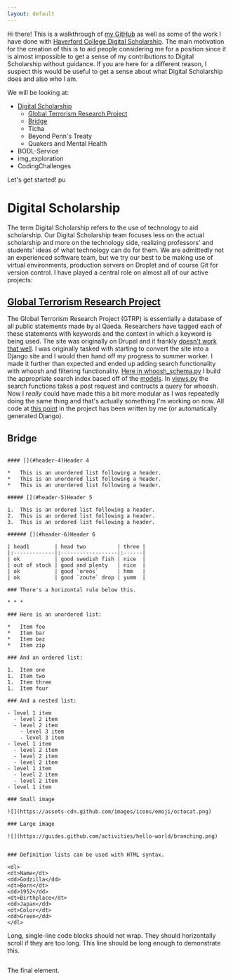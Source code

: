 ```yaml
---
layout: default
---
```


Hi there! This is a walkthrough of [my GitHub](https://github.com/demery12) as well as some of the work I have done with [Haverford College Digital Scholarship](https://github.com/hcdigitalscholarship). The main motivation for the creation of this is to aid people considering me for a position since it is almost impossible to get a sense of my contributions to Digital Scholarship without guidance. If you are here for a different reason, I suspect this would be useful to get a sense about what Digital Scholarship does and also who I am.

We will be looking at:
- [Digital Scholarship](#ds)
  - [Global Terrorism Research Project](#gtrp)
  - [Bridge](#bridge)
  - Ticha
  - Beyond Penn's Treaty
  - Quakers and Mental Health
- BODL-Service
- img\_exploration
- CodingChallenges

Let's get started!
pu
# [](#ds)Digital Scholarship

The term Digital Scholarship refers to the use of technology to aid scholarship. Our Digital Scholarship team focuses less on the actual scholarship and more on the technology side, realizing professors' and students' ideas of what technology can do for them. We are admittedly not an experienced software team, but we try our best to be making use of virtual environments, production servers on Droplet and of course Git for version control. I have played a central role on almost all of our active projects:


## [](#gtrp)[Global Terrorism Research Project](https://github.com/HCDigitalScholarship/global-terrorism-research/tree/e135882407ae773a7d216c4d28876d67d08575bd)

The Global Terrorism Research Project (GTRP) is essentially a database of all public statements made by al Qaeda. Researchers have tagged each of these statements with keywords and the context in which a keyword is being used. The site was originally on Drupal and it frankly [doesn't work that well](https://ds-drupal.haverford.edu/aqsi/). I was originally tasked with starting to convert the site into a Django site and I would then hand off my progress to  summer worker. I made it further than expected and ended up adding search functionality with whoosh and filtering functionality. [Here in whoosh\_schema.py](https://github.com/HCDigitalScholarship/global-terrorism-research/blob/e135882407ae773a7d216c4d28876d67d08575bd/gtr_site/management/commands/whoosh_schema.py) I build the appropriate search index based off of the [models](https://github.com/HCDigitalScholarship/global-terrorism-research/blob/e135882407ae773a7d216c4d28876d67d08575bd/gtr_site/models.py). In [views.py](https://github.com/HCDigitalScholarship/global-terrorism-research/blob/e135882407ae773a7d216c4d28876d67d08575bd/gtr_site/views.py) the search functions takes a post request and contructs a query for whoosh. Now I _really_ could have made this a bit more modular as I was repeatedly doing the same thing and that's actually something I'm working on now. All code at [this point](https://github.com/HCDigitalScholarship/global-terrorism-research/tree/e135882407ae773a7d216c4d28876d67d08575bd) in the project has been written by me (or automatically generated Django).

## [](#bridge)Bridge


```

#### [](#header-4)Header 4

*   This is an unordered list following a header.
*   This is an unordered list following a header.
*   This is an unordered list following a header.

##### [](#header-5)Header 5

1.  This is an ordered list following a header.
2.  This is an ordered list following a header.
3.  This is an ordered list following a header.

###### [](#header-6)Header 6

| head1        | head two          | three |
|:-------------|:------------------|:------|
| ok           | good swedish fish | nice  |
| out of stock | good and plenty   | nice  |
| ok           | good `oreos`      | hmm   |
| ok           | good `zoute` drop | yumm  |

### There's a horizontal rule below this.

* * *

### Here is an unordered list:

*   Item foo
*   Item bar
*   Item baz
*   Item zip

### And an ordered list:

1.  Item one
1.  Item two
1.  Item three
1.  Item four

### And a nested list:

- level 1 item
  - level 2 item
  - level 2 item
    - level 3 item
    - level 3 item
- level 1 item
  - level 2 item
  - level 2 item
  - level 2 item
- level 1 item
  - level 2 item
  - level 2 item
- level 1 item

### Small image

![](https://assets-cdn.github.com/images/icons/emoji/octocat.png)

### Large image

![](https://guides.github.com/activities/hello-world/branching.png)


### Definition lists can be used with HTML syntax.

<dl>
<dt>Name</dt>
<dd>Godzilla</dd>
<dt>Born</dt>
<dd>1952</dd>
<dt>Birthplace</dt>
<dd>Japan</dd>
<dt>Color</dt>
<dd>Green</dd>
</dl>

```
Long, single-line code blocks should not wrap. They should horizontally scroll if they are too long. This line should be long enough to demonstrate this.
```

```
The final element.
```

